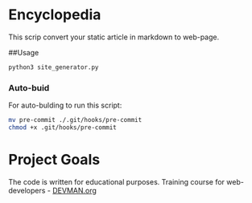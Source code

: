 # Encyclopedia

This scrip convert your static article in markdown to web-page.

##Usage

```sh
python3 site_generator.py
```

### Auto-buid
For auto-bulding to run this script:
```sh
mv pre-commit ./.git/hooks/pre-commit
chmod +x .git/hooks/pre-commit
```

# Project Goals

The code is written for educational purposes. Training course for web-developers - [DEVMAN.org](https://devman.org)
